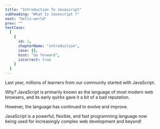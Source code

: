 ```yaml
---
title: "Introduction To Javascript"
subheading: "What Is Javascript ?"
next: "hello-world"
prev: ""
testCase:
  [
    {
      id: 1,
      chapterName: "introduction",
      case: [],
      hint: "Go forward",
      isCorrect: true
    }
  ]
---
```


Last year, millions of learners from our community started with JavaScript.

Why? JavaScript is primarily known as the language of most modern web browsers, and its early quirks gave it a bit of a bad reputation.

However, the language has continued to evolve and improve.

JavaScript is a powerful, flexible, and fast programming language now being used for increasingly complex web development and beyond!
